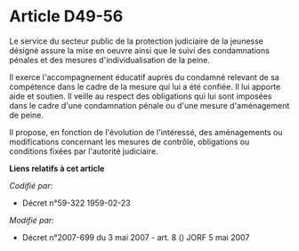 # Article D49-56

Le service du secteur public de la protection judiciaire de la jeunesse désigné assure la mise en oeuvre ainsi que le suivi
des condamnations pénales et des mesures d'individualisation de la peine.

Il exerce l'accompagnement éducatif auprès du condamné relevant de sa compétence dans le cadre de la mesure qui lui a été
confiée. Il lui apporte aide et soutien. Il veille au respect des obligations qui lui sont imposées dans le cadre d'une
condamnation pénale ou d'une mesure d'aménagement de peine.

Il propose, en fonction de l'évolution de l'intéressé, des aménagements ou modifications concernant les mesures de contrôle,
obligations ou conditions fixées par l'autorité judiciaire.

**Liens relatifs à cet article**

_Codifié par_:

  - Décret n°59-322 1959-02-23

_Modifié par_:

  - Décret n°2007-699 du 3 mai 2007 - art. 8 () JORF 5 mai 2007
